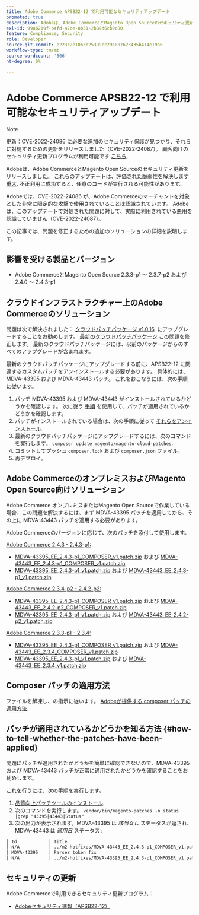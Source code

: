 ```yaml
---
title: Adobe Commerce APSB22-12 で利用可能なセキュリティアップデート
promoted: true
description: Adobeは、Adobe CommerceとMagento Open Sourceのセキュリティ更新をリリースしました。 これらの更新プログラムは、重大であると評価された脆弱性を解決します。 不正利用に成功すると、任意のコードが実行される可能性があります。
exl-id: 99ab219f-b4fd-47ce-8b51-2b89d6cb9c80
feature: Compliance, Security
role: Developer
source-git-commit: e223c2e1063b25399cc29a087623435b414e19a6
workflow-type: tm+mt
source-wordcount: '506'
ht-degree: 0%

---
```


# Adobe Commerce APSB22-12 で利用可能なセキュリティアップデート

>[!NOTE]
>
>更新：CVE-2022-24086 に必要な追加のセキュリティ保護が見つかり、それらに対処するための更新をリリースしました（CVE-2022-24087）。 顧客向けのセキュリティ更新プログラムが利用可能です [こちら](https://helpx.adobe.com/security/products/magento/apsb22-12.html).


Adobeは、Adobe CommerceとMagento Open Sourceのセキュリティ更新をリリースしました。 これらのアップデートは、評価された脆弱性を解決します [重大](https://helpx.adobe.com/security/severity-ratings.html). 不正利用に成功すると、任意のコードが実行される可能性があります。

Adobeでは、CVE-2022-24086 が、Adobe Commerceのマーチャントを対象とした非常に限定的な攻撃で使用されていることは認識されています。 Adobeは、このアップデートで対処された問題に対して、実際に利用されている悪用を認識していません（CVE-2022-24087）。

この記事では、問題を修正するための追加のソリューションの詳細を説明します。

## 影響を受ける製品とバージョン

* Adobe CommerceとMagento Open Source 2.3.3-p1 ～ 2.3.7-p2 および 2.4.0 ～ 2.4.3-p1

## クラウドインフラストラクチャー上のAdobe Commerceのソリューション

問題は次で解決されました： [クラウドパッチパッケージ v1.0.16](https://devdocs.magento.com/cloud/release-notes/mcp-release-notes.html?itm_source=devdocs&amp;itm_medium=search_page&amp;itm_campaign=federated_search&amp;itm_term=v1.0.16#v1016). にアップグレードすることをお勧めします。 [最新のクラウドパッチパッケージ](https://devdocs.magento.com/cloud/release-notes/mcp-release-notes.html?itm_source=devdocs&amp;itm_medium=search_page&amp;itm_campaign=federated_search&amp;itm_term=v1.0.16#latest) この問題を修正します。 最新のクラウドパッチパッケージには、以前のパッケージからのすべてのアップグレードが含まれます。

最新のクラウドパッチパッケージにアップグレードする前に、APSB22-12 に関連するカスタムパッチをアンインストールする必要があります。 具体的には、MDVA-43395 および MDVA-43443 パッチ。 これをおこなうには、次の手順に従います。

1. パッチ MDVA-43395 および MDVA-43443 がインストールされているかどうかを確認します。 次に従う [手順](#how-to-tell-whether-the-patches-have-been-applied) を使用して、パッチが適用されているかどうかを確認します。
1. パッチがインストールされている場合は、次の手順に従って [それらをアンインストール](https://devdocs.magento.com/cloud/project/project-patch.html?itm_source=devdocs&amp;itm_medium=search_page&amp;itm_campaign=federated_search&amp;itm_term=uninstall%20patch#revert-a-custom-patch).
1. 最新のクラウドパッチパッケージにアップグレードするには、次のコマンドを実行します。 `composer update magento/magento-cloud-patches`.
1. コミットしてプッシュ `composer.lock` および `composer.json` ファイル。
1. 再デプロイ。

## Adobe CommerceのオンプレミスおよびMagento Open Source向けソリューション

Adobe Commerce オンプレミスまたはMagento Open Sourceで作業している場合、この問題を解決するには、まず MDVA-43395 パッチを適用してから、その上に MDVA-43443 パッチを適用する必要があります。

Adobe Commerceのバージョンに応じて、次のパッチを添付して使用します。

<u>Adobe Commerce 2.4.3 - 2.4.3-p1:</u>

* [MDVA-43395_EE_2.4.3-p1_COMPOSER_v1.patch.zip](assets/MDVA-43395_EE_2.4.3-p1_COMPOSER_v1.patch.zip) および [MDVA-43443_EE_2.4.3-p1_COMPOSER_v1.patch.zip](assets/MDVA-43443_EE_2.4.3-p1_COMPOSER_v1.patch.zip)
* [MDVA-43395_EE_2.4.3-p1_v1.patch.zip](assets/MDVA-43395_EE_2.4.3-p1_v1.patch.zip) および [MDVA-43443_EE_2.4.3-p1_v1.patch.zip](assets/MDVA-43443_EE_2.4.3-p1_v1.patch.zip)

<u>Adobe Commerce 2.3.4-p2 - 2.4.2-p2:</u>

* [MDVA-43395_EE_2.4.3-p1_COMPOSER_v1.patch.zip](assets/MDVA-43395_EE_2.4.3-p1_COMPOSER_v1.patch.zip) および [MDVA-43443_EE_2.4.2-p2_COMPOSER_v1.patch.zip](assets/MDVA-43443_EE_2.4.2-p2_COMPOSER_v1.patch.zip)
* [MDVA-43395_EE_2.4.3-p1_v1.patch.zip](assets/MDVA-43395_EE_2.4.3-p1_v1.patch.zip) および [MDVA-43443_EE_2.4.2-p2_v1.patch.zip](assets/MDVA-43443_EE_2.4.2-p2_v1.patch.zip)

<u>Adobe Commerce 2.3.3-p1 - 2.3.4:</u>

* [MDVA-43395_EE_2.4.3-p1_COMPOSER_v1.patch.zip](assets/MDVA-43395_EE_2.4.3-p1_COMPOSER_v1.patch.zip) および [MDVA-43443_EE_2.3.4_COMPOSER_v1.patch.zip](assets/MDVA-43443_EE_2.3.4_COMPOSER_v1.patch.zip)
* [MDVA-43395_EE_2.4.3-p1_v1.patch.zip](assets/MDVA-43395_EE_2.4.3-p1_v1.patch.zip) および [MDVA-43443_EE_2.3.4_v1.patch.zip](assets/MDVA-43443_EE_2.3.4_v1.patch.zip)

## Composer パッチの適用方法

ファイルを解凍し、の指示に従います。 [Adobeが提供する composer パッチの適用方法](/help/how-to/general/how-to-apply-a-composer-patch-provided-by-magento.md).


## パッチが適用されているかどうかを知る方法 {#how-to-tell-whether-the-patches-have-been-applied}

問題にパッチが適用されたかどうかを簡単に確認できないので、MDVA-43395 および MDVA-43443 パッチが正常に適用されたかどうかを確認することをお勧めします。

これを行うには、次の手順を実行します。

1. [品質向上パッチツールのインストール](https://devdocs.magento.com/quality-patches/usage.html).
1. 次のコマンドを実行します。 `vendor/bin/magento-patches -n status |grep "43395|43443|Status"`
1. 次の出力が表示されます。MDVA-43395 は *該当なし* ステータスが返され、MDVA-43443 は *適用日* ステータス :

```bash
║ Id            │ Title                                                        │ Category        │ Origin                 │ Status      │ Details                                          ║
║ N/A           │ ../m2-hotfixes/MDVA-43443_EE_2.4.3-p1_COMPOSER_v1.patch      │ Other           │ Local                  │ Applied     │ Patch type: Custom                               ║
║ MDVA-43395    │ Parser token fix                                             │ Other           │ Adobe Commerce Support │ N/A         │ Patch type: Required                             ║
║ N/A           │ ../m2-hotfixes/MDVA-43395_EE_2.4.3-p1_COMPOSER_v1.patch      │ Other           │ Local                  │ N/A         │ Patch type: Custom                               ║
```

## セキュリティの更新

Adobe Commerceで利用できるセキュリティ更新プログラム：

* [Adobeセキュリティ速報（APSB22-12）](https://helpx.adobe.com/security/products/magento/apsb22-12.html)
